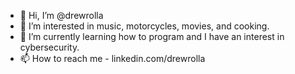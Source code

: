 - 👋 Hi, I’m @drewrolla
- 👀 I’m interested in music, motorcycles, movies, and cooking.
- 🌱 I’m currently learning how to program and I have an interest in cybersecurity.
- 📫 How to reach me - linkedin.com/drewrolla

<!---
drewrolla/drewrolla is a ✨ special ✨ repository because its `README.md` (this file) appears on your GitHub profile.
You can click the Preview link to take a look at your changes.
--->

